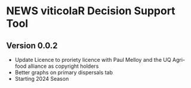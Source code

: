 # NEWS viticolaR Decision Support Tool

## Version 0.0.2
 * Update Licence to proriety licence with Paul Melloy and the UQ Agri-food alliance
 as copyright holders
 * Better graphs on primary dispersals tab
 * Starting 2024 Season

